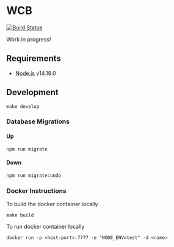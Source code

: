 # WCB

[![Build Status](https://dev.azure.com/steps4impact/steps4impact/_apis/build/status/backend?branchName=main)](https://dev.azure.com/steps4impact/steps4impact/_build/latest?definitionId=2&branchName=main)

Work in progress!

## Requirements

- [Node.js](https://nodejs.org) v14.19.0

## Development

```
make develop
```

### Database Migrations

#### Up

```
npm run migrate
```

#### Down

```
npm run migrate:undo
```

### Docker Instructions

To build the docker container locally

```
make build
```

To run docker container locally

```
docker run -p <host-port>:7777 -e "NODE_ENV=test" -d <name>
```
